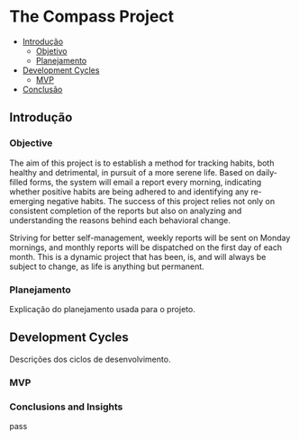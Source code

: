 # The Compass Project

- [Introdução](#introducao)
  - [Objetivo](#objetivo)
  - [Planejamento](#planejamento)
- [Development Cycles](#ciclos)
  - [MVP](#ciclo1)
- [Conclusão](#conclusao)

## Introdução <a name="introducao"></a>

### Objective <a name="objetivo"></a>

The aim of this project is to establish a method for tracking habits, both healthy and detrimental, in pursuit of a more serene life. Based on daily-filled forms, the system will email a report every morning, indicating whether positive habits are being adhered to and identifying any re-emerging negative habits. The success of this project relies not only on consistent completion of the reports but also on analyzing and understanding the reasons behind each behavioral change.

Striving for better self-management, weekly reports will be sent on Monday mornings, and monthly reports will be dispatched on the first day of each month. This is a dynamic project that has been, is, and will always be subject to change, as life is anything but permanent.

### Planejamento <a name="planejamento"></a>
Explicação do planejamento usada para o projeto.

## Development Cycles <a name="ciclos"></a>
Descrições dos ciclos de desenvolvimento.

### MVP <a name="ciclo1"></a>

### Conclusions and Insights <a name="conclusao"></a>
pass
